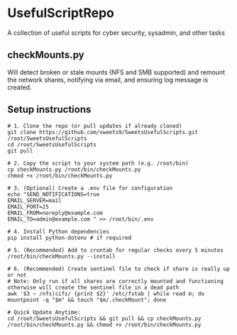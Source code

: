 # UsefulScriptRepo
A collection of useful scripts for cyber security, sysadmin, and other tasks

## checkMounts.py
Will detect broken or stale mounts (NFS and SMB supported) and remount the network shares, notifying via email, and ensuring log message is created.

## Setup instructions

```
# 1. Clone the repo (or pull updates if already cloned)
git clone https://github.com/sweets9/SweetsUsefulScripts.git /root/SweetsUsefulScripts
cd /root/SweetsUsefulScripts
git pull

# 2. Copy the script to your system path (e.g. /root/bin)
cp checkMounts.py /root/bin/checkMounts.py
chmod +x /root/bin/checkMounts.py

# 3. (Optional) Create a .env file for configuration
echo "SEND_NOTIFICATIONS=true
EMAIL_SERVER=mail
EMAIL_PORT=25
EMAIL_FROM=noreply@example.com
EMAIL_TO=admin@example.com " >> /root/bin/.env

# 4. Install Python dependencies 
pip install python-dotenv # if required

# 5. (Recommended) Add to crontab for regular checks every 5 minutes
/root/bin/checkMounts.py --install

# 6. (Recommended) Create sentinel file to check if share is really up or not
# Note: Only run if all shares are correctly mounted and functioning otherwise will create the sentinel file in a dead path
awk '$3 ~ /nfs|cifs/ {print $2}' /etc/fstab | while read m; do mountpoint -q "$m" && touch "$m/.checkMount"; done

# Quick Update Anytime:
cd /root/SweetsUsefulScripts && git pull && cp checkMounts.py /root/bin/checkMounts.py && chmod +x /root/bin/checkMounts.py
```
